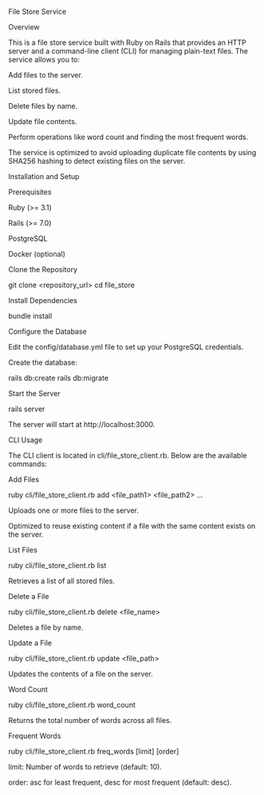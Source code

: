 File Store Service

Overview

This is a file store service built with Ruby on Rails that provides an HTTP server and a command-line client (CLI) for managing plain-text files. The service allows you to:

Add files to the server.

List stored files.

Delete files by name.

Update file contents.

Perform operations like word count and finding the most frequent words.

The service is optimized to avoid uploading duplicate file contents by using SHA256 hashing to detect existing files on the server.

Installation and Setup

Prerequisites

Ruby (>= 3.1)

Rails (>= 7.0)

PostgreSQL

Docker (optional)

Clone the Repository

git clone <repository_url>
cd file_store

Install Dependencies

bundle install

Configure the Database

Edit the config/database.yml file to set up your PostgreSQL credentials.

Create the database:

rails db:create
rails db:migrate

Start the Server

rails server

The server will start at http://localhost:3000.

CLI Usage

The CLI client is located in cli/file_store_client.rb. Below are the available commands:

Add Files

ruby cli/file_store_client.rb add <file_path1> <file_path2> ...

Uploads one or more files to the server.

Optimized to reuse existing content if a file with the same content exists on the server.

List Files

ruby cli/file_store_client.rb list

Retrieves a list of all stored files.

Delete a File

ruby cli/file_store_client.rb delete <file_name>

Deletes a file by name.

Update a File

ruby cli/file_store_client.rb update <file_path>

Updates the contents of a file on the server.

Word Count

ruby cli/file_store_client.rb word_count

Returns the total number of words across all files.

Frequent Words

ruby cli/file_store_client.rb freq_words [limit] [order]

limit: Number of words to retrieve (default: 10).

order: asc for least frequent, desc for most frequent (default: desc).

